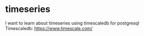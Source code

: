 # timeseries
I want to learn about timeseries using timescaledb for postgresql <br />
Timescaledb: https://www.timescale.com/
